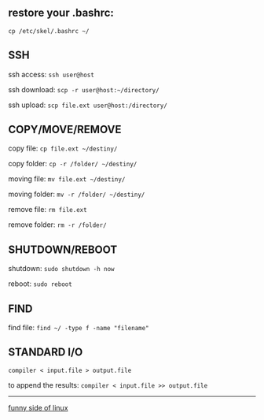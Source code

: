 ## restore your .bashrc:

`cp /etc/skel/.bashrc ~/`

## SSH

ssh access: `ssh user@host`

ssh download: `scp -r user@host:~/directory/`

ssh upload: `scp file.ext user@host:/directory/`

## COPY/MOVE/REMOVE

copy file: `cp file.ext ~/destiny/`

copy folder: `cp -r /folder/ ~/destiny/`

moving file: `mv file.ext ~/destiny/`

moving folder: `mv -r /folder/ ~/destiny/`

remove file: `rm file.ext`

remove folder: `rm -r /folder/`

## SHUTDOWN/REBOOT

shutdown: `sudo shutdown -h now`

reboot: `sudo reboot`


## FIND

find file: `find ~/ -type f -name "filename"`

## STANDARD I/O

`compiler < input.file > output.file`

to append the results: `compiler < input.file >> output.file`

--------------------

[funny side of linux](http://mylinuxbook.com/funny-side-of-linux-command-line)
